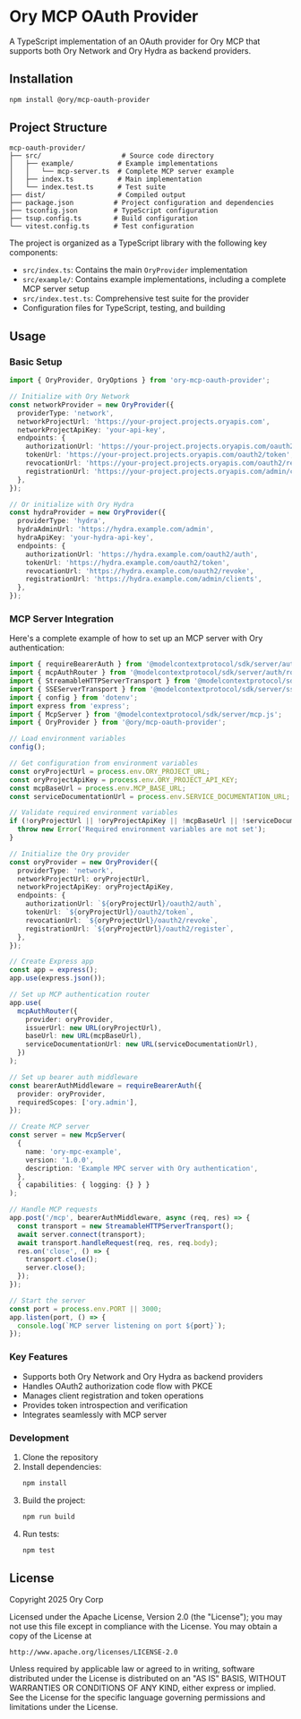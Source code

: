 # Ory MCP OAuth Provider

A TypeScript implementation of an OAuth provider for Ory MCP that supports both Ory Network and Ory Hydra as backend providers.

## Installation

```bash
npm install @ory/mcp-oauth-provider
```

## Project Structure

```
mcp-oauth-provider/
├── src/                    # Source code directory
│   ├── example/           # Example implementations
│   │   └── mcp-server.ts  # Complete MCP server example
│   ├── index.ts           # Main implementation
│   └── index.test.ts      # Test suite
├── dist/                  # Compiled output
├── package.json          # Project configuration and dependencies
├── tsconfig.json         # TypeScript configuration
├── tsup.config.ts        # Build configuration
└── vitest.config.ts      # Test configuration
```

The project is organized as a TypeScript library with the following key components:

- `src/index.ts`: Contains the main `OryProvider` implementation
- `src/example/`: Contains example implementations, including a complete MCP server setup
- `src/index.test.ts`: Comprehensive test suite for the provider
- Configuration files for TypeScript, testing, and building

## Usage

### Basic Setup

```typescript
import { OryProvider, OryOptions } from 'ory-mcp-oauth-provider';

// Initialize with Ory Network
const networkProvider = new OryProvider({
  providerType: 'network',
  networkProjectUrl: 'https://your-project.projects.oryapis.com',
  networkProjectApiKey: 'your-api-key',
  endpoints: {
    authorizationUrl: 'https://your-project.projects.oryapis.com/oauth2/auth',
    tokenUrl: 'https://your-project.projects.oryapis.com/oauth2/token',
    revocationUrl: 'https://your-project.projects.oryapis.com/oauth2/revoke',
    registrationUrl: 'https://your-project.projects.oryapis.com/admin/clients',
  },
});

// Or initialize with Ory Hydra
const hydraProvider = new OryProvider({
  providerType: 'hydra',
  hydraAdminUrl: 'https://hydra.example.com/admin',
  hydraApiKey: 'your-hydra-api-key',
  endpoints: {
    authorizationUrl: 'https://hydra.example.com/oauth2/auth',
    tokenUrl: 'https://hydra.example.com/oauth2/token',
    revocationUrl: 'https://hydra.example.com/oauth2/revoke',
    registrationUrl: 'https://hydra.example.com/admin/clients',
  },
});
```

### MCP Server Integration

Here's a complete example of how to set up an MCP server with Ory authentication:

```typescript
import { requireBearerAuth } from '@modelcontextprotocol/sdk/server/auth/middleware/bearerAuth.js';
import { mcpAuthRouter } from '@modelcontextprotocol/sdk/server/auth/router.js';
import { StreamableHTTPServerTransport } from '@modelcontextprotocol/sdk/server/streamableHttp.js';
import { SSEServerTransport } from '@modelcontextprotocol/sdk/server/sse.js';
import { config } from 'dotenv';
import express from 'express';
import { McpServer } from '@modelcontextprotocol/sdk/server/mcp.js';
import { OryProvider } from '@ory/mcp-oauth-provider';

// Load environment variables
config();

// Get configuration from environment variables
const oryProjectUrl = process.env.ORY_PROJECT_URL;
const oryProjectApiKey = process.env.ORY_PROJECT_API_KEY;
const mcpBaseUrl = process.env.MCP_BASE_URL;
const serviceDocumentationUrl = process.env.SERVICE_DOCUMENTATION_URL;

// Validate required environment variables
if (!oryProjectUrl || !oryProjectApiKey || !mcpBaseUrl || !serviceDocumentationUrl) {
  throw new Error('Required environment variables are not set');
}

// Initialize the Ory provider
const oryProvider = new OryProvider({
  providerType: 'network',
  networkProjectUrl: oryProjectUrl,
  networkProjectApiKey: oryProjectApiKey,
  endpoints: {
    authorizationUrl: `${oryProjectUrl}/oauth2/auth`,
    tokenUrl: `${oryProjectUrl}/oauth2/token`,
    revocationUrl: `${oryProjectUrl}/oauth2/revoke`,
    registrationUrl: `${oryProjectUrl}/oauth2/register`,
  },
});

// Create Express app
const app = express();
app.use(express.json());

// Set up MCP authentication router
app.use(
  mcpAuthRouter({
    provider: oryProvider,
    issuerUrl: new URL(oryProjectUrl),
    baseUrl: new URL(mcpBaseUrl),
    serviceDocumentationUrl: new URL(serviceDocumentationUrl),
  })
);

// Set up bearer auth middleware
const bearerAuthMiddleware = requireBearerAuth({
  provider: oryProvider,
  requiredScopes: ['ory.admin'],
});

// Create MCP server
const server = new McpServer(
  {
    name: 'ory-mpc-example',
    version: '1.0.0',
    description: 'Example MPC server with Ory authentication',
  },
  { capabilities: { logging: {} } }
);

// Handle MCP requests
app.post('/mcp', bearerAuthMiddleware, async (req, res) => {
  const transport = new StreamableHTTPServerTransport();
  await server.connect(transport);
  await transport.handleRequest(req, res, req.body);
  res.on('close', () => {
    transport.close();
    server.close();
  });
});

// Start the server
const port = process.env.PORT || 3000;
app.listen(port, () => {
  console.log(`MCP server listening on port ${port}`);
});
```

### Key Features

- Supports both Ory Network and Ory Hydra as backend providers
- Handles OAuth2 authorization code flow with PKCE
- Manages client registration and token operations
- Provides token introspection and verification
- Integrates seamlessly with MCP server

### Development

1. Clone the repository
2. Install dependencies:
   ```bash
   npm install
   ```
3. Build the project:
   ```bash
   npm run build
   ```
4. Run tests:
   ```bash
   npm test
   ```

## License

Copyright 2025 Ory Corp

Licensed under the Apache License, Version 2.0 (the "License");
you may not use this file except in compliance with the License.
You may obtain a copy of the License at

    http://www.apache.org/licenses/LICENSE-2.0

Unless required by applicable law or agreed to in writing, software
distributed under the License is distributed on an "AS IS" BASIS,
WITHOUT WARRANTIES OR CONDITIONS OF ANY KIND, either express or implied.
See the License for the specific language governing permissions and
limitations under the License.
